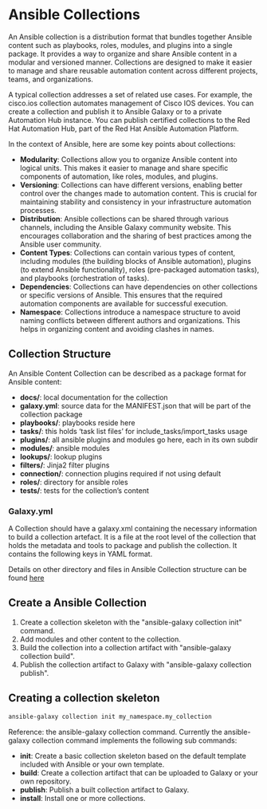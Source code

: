 # Ansible Collections

An Ansible collection is a distribution format that bundles together Ansible content such as playbooks, roles, modules, and plugins into a single package. It provides a way to organize and share Ansible content in a modular and versioned manner. Collections are designed to make it easier to manage and share reusable automation content across different projects, teams, and organizations.

A typical collection addresses a set of related use cases. For example, the cisco.ios collection automates management of Cisco IOS devices. You can create a collection and publish it to Ansible Galaxy or to a private Automation Hub instance. You can publish certified collections to the Red Hat Automation Hub, part of the Red Hat Ansible Automation Platform.

In the context of Ansible, here are some key points about collections:

- **Modularity**: Collections allow you to organize Ansible content into logical units. This makes it easier to manage and share specific components of automation, like roles, modules, and plugins.
- **Versioning**: Collections can have different versions, enabling better control over the changes made to automation content. This is crucial for maintaining stability and consistency in your infrastructure automation processes.
- **Distribution**: Ansible collections can be shared through various channels, including the Ansible Galaxy community website. This encourages collaboration and the sharing of best practices among the Ansible user community.
- **Content Types**: Collections can contain various types of content, including modules (the building blocks of Ansible automation), plugins (to extend Ansible functionality), roles (pre-packaged automation tasks), and playbooks (orchestration of tasks).
- **Dependencies**: Collections can have dependencies on other collections or specific versions of Ansible. This ensures that the required automation components are available for successful execution.
- **Namespace**: Collections introduce a namespace structure to avoid naming conflicts between different authors and organizations. This helps in organizing content and avoiding clashes in names.

## Collection Structure

An Ansible Content Collection can be described as a package format for Ansible content:

- **docs/**: local documentation for the collection
- **galaxy.yml**: source data for the MANIFEST.json that will be part of the collection package
- **playbooks/**: playbooks reside here
- **tasks/**: this holds ‘task list files’ for include_tasks/import_tasks usage
- **plugins/**: all ansible plugins and modules go here, each in its own subdir
- **modules/**: ansible modules
- **lookups/**: lookup plugins
- **filters/**: Jinja2 filter plugins
- **connection/**: connection plugins required if not using default
- **roles/**: directory for ansible roles
- **tests/**: tests for the collection’s content

### Galaxy.yml

A Collection should have a galaxy.xml containing the necessary information to build a collection artefact. It is a file at the root level of the collection that holds the metadata and tools to package and publish the collection. It contains the following keys in YAML format.

Details on other directory and files in Ansible Collection structure can be found [here](https://www.devopsschool.com/blog/what-is-ansible-collection/)

## Create a Ansible Collection

1. Create a collection skeleton with the "ansible-galaxy collection init" command.
2. Add modules and other content to the collection.
3. Build the collection into a collection artifact with "ansible-galaxy collection build".
4. Publish the collection artifact to Galaxy with "ansible-galaxy collection publish".

## Creating a collection skeleton

```bash
ansible-galaxy collection init my_namespace.my_collection
```

Reference: the ansible-galaxy collection command. Currently the ansible-galaxy collection command implements the following sub commands:

- **init**: Create a basic collection skeleton based on the default template included with Ansible or your own template.
- **build**: Create a collection artifact that can be uploaded to Galaxy or your own repository.
- **publish**: Publish a built collection artifact to Galaxy.
- **install**: Install one or more collections.
